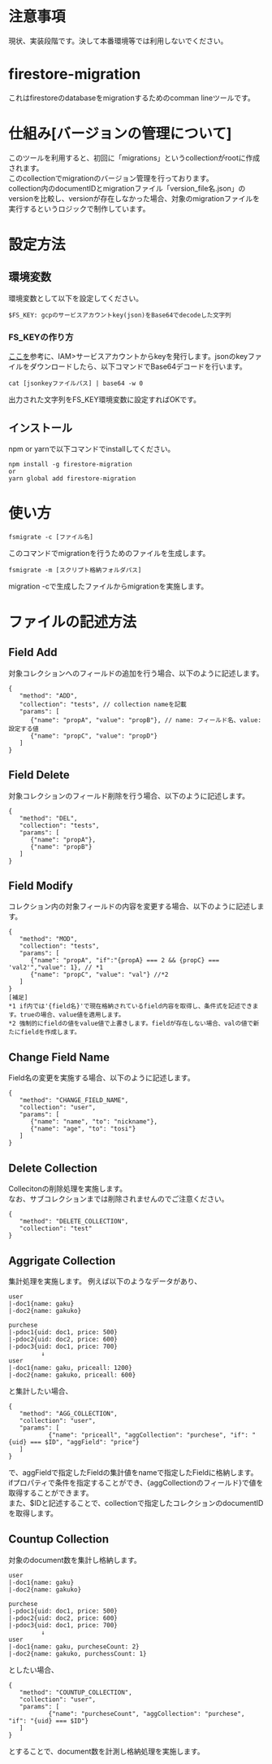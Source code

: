 # 注意事項
現状、実装段階です。決して本番環境等では利用しないでください。

# firestore-migration
これはfirestoreのdatabaseをmigrationするためのcomman lineツールです。  

# 仕組み[バージョンの管理について]
このツールを利用すると、初回に「migrations」というcollectionがrootに作成されます。  
このcollectionでmigrationのバージョン管理を行っております。  
collection内のdocumentIDとmigrationファイル「version_file名.json」のversionを比較し、versionが存在しなかった場合、対象のmigrationファイルを実行するというロジックで制作しています。  

# 設定方法
## 環境変数
環境変数として以下を設定してください。  

```
$FS_KEY: gcpのサービスアカウントkey(json)をBase64でdecodeした文字列
```

### FS_KEYの作り方
[ここを](https://cloud.google.com/iam/docs/creating-managing-service-account-keys?hl=ja)参考に、IAM>サービスアカウントからkeyを発行します。jsonのkeyファイルをダウンロードしたら、以下コマンドでBase64デコードを行います。

```
cat [jsonkeyファイルパス] | base64 -w 0
```

出力された文字列をFS_KEY環境変数に設定すればOKです。

## インストール
npm or yarnで以下コマンドでinstallしてください。

```
npm install -g firestore-migration
or
yarn global add firestore-migration
```

# 使い方

```
fsmigrate -c [ファイル名]
```
このコマンドでmigrationを行うためのファイルを生成します。

```
fsmigrate -m [スクリプト格納フォルダパス]
```
migration -cで生成したファイルからmigrationを実施します。

# ファイルの記述方法
## Field Add
対象コレクションへのフィールドの追加を行う場合、以下のように記述します。  

```
{
   "method": "ADD",
   "collection": "tests", // collection nameを記載
   "params": [
      {"name": "propA", "value": "propB"}, // name: フィールド名、value:設定する値
      {"name": "propC", "value": "propD"}
   ]
}
```

## Field Delete
対象コレクションのフィールド削除を行う場合、以下のように記述します。

```
{
   "method": "DEL",
   "collection": "tests",
   "params": [
      {"name": "propA"},
      {"name": "propB"}
   ]
}
```

## Field Modify
コレクション内の対象フィールドの内容を変更する場合、以下のように記述します。

```
{
   "method": "MOD",
   "collection": "tests",
   "params": [
      {"name": "propA", "if":"{propA} === 2 && {propC} === 'val2'","value": 1}, // *1
      {"name": "propC", "value": "val"} //*2
   ]
}
[補足]
*1 if内では'{field名}'で現在格納されているfield内容を取得し、条件式を記述できます。trueの場合、value値を適用します。
*2 強制的にfieldの値をvalue値で上書きします。fieldが存在しない場合、valの値で新たにfieldを作成します。
```

## Change Field Name
Field名の変更を実施する場合、以下のように記述します。

```
{
   "method": "CHANGE_FIELD_NAME",
   "collection": "user",
   "params": [
      {"name": "name", "to": "nickname"},
      {"name": "age", "to": "tosi"}
   ]
}
```

## Delete Collection
Collecitonの削除処理を実施します。  
なお、サブコレクションまでは削除されませんのでご注意ください。  

```
{
   "method": "DELETE_COLLECTION",
   "collection": "test"
}
```

## Aggrigate Collection
集計処理を実施します。
例えば以下のようなデータがあり、

```
user
|-doc1{name: gaku}
|-doc2{name: gakuko}

purchese
|-pdoc1{uid: doc1, price: 500}
|-pdoc2{uid: doc2, price: 600}
|-pdoc3{uid: doc1, price: 700}
         ↓
user
|-doc1{name: gaku, priceall: 1200}
|-doc2{name: gakuko, priceall: 600}
```
と集計したい場合、

```
{
   "method": "AGG_COLLECTION",
   "collection": "user",
   "params": [
           {"name": "priceall", "aggCollection": "purchese", "if": "{uid} === $ID", "aggField": "price"}
   ]
}
```
で、aggFieldで指定したFieldの集計値をnameで指定したFieldに格納します。  
ifプロパティで条件を指定することができ、{aggCollectionのフィールド}で値を取得することができます。  
また、$IDと記述することで、collectionで指定したコレクションのdocumentIDを取得します。  

## Countup Collection
対象のdocument数を集計し格納します。

```
user
|-doc1{name: gaku}
|-doc2{name: gakuko}

purchese
|-pdoc1{uid: doc1, price: 500}
|-pdoc2{uid: doc2, price: 600}
|-pdoc3{uid: doc1, price: 700}
         ↓
user
|-doc1{name: gaku, purcheseCount: 2}
|-doc2{name: gakuko, purchessCount: 1}
```
としたい場合、

```
{
   "method": "COUNTUP_COLLECTION",
   "collection": "user",
   "params": [
           {"name": "purcheseCount", "aggCollection": "purchese", "if": "{uid} === $ID"}
   ]
}
```
とすることで、document数を計測し格納処理を実施します。